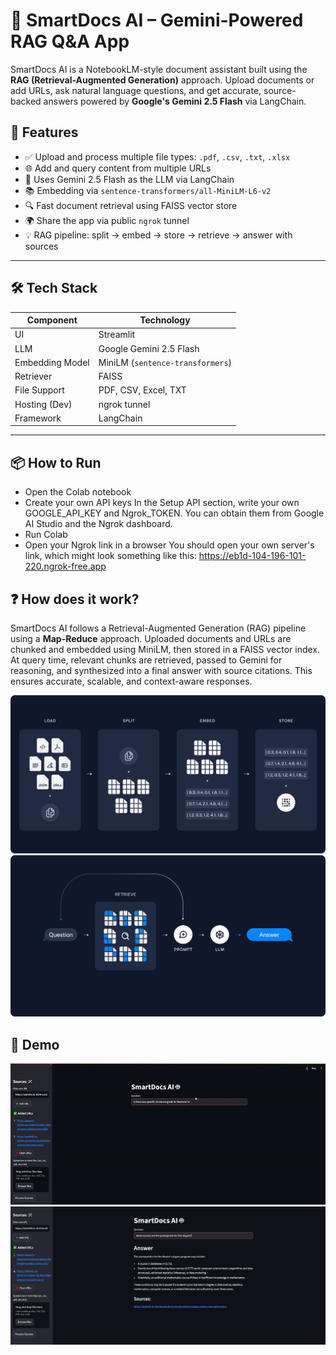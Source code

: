 # 📄 SmartDocs AI – Gemini-Powered RAG Q&A App

SmartDocs AI is a NotebookLM-style document assistant built using the **RAG (Retrieval-Augmented Generation)** approach. Upload documents or add URLs, ask natural language questions, and get accurate, source-backed answers powered by **Google's Gemini 2.5 Flash** via LangChain.

## 🚀 Features

- ✅ Upload and process multiple file types: `.pdf`, `.csv`, `.txt`, `.xlsx`
- 🌐 Add and query content from multiple URLs
- 🧠 Uses Gemini 2.5 Flash as the LLM via LangChain
- 📚 Embedding via `sentence-transformers/all-MiniLM-L6-v2`
- 🔍 Fast document retrieval using FAISS vector store
- 🌍 Share the app via public `ngrok` tunnel
- 💡 RAG pipeline: split → embed → store → retrieve → answer with sources

---

## 🛠️ Tech Stack

| Component        | Technology                            |
|------------------|----------------------------------------|
| UI               | Streamlit                              |
| LLM              | Google Gemini 2.5 Flash                |
| Embedding Model  | MiniLM (`sentence-transformers`)       |
| Retriever        | FAISS                                  |
| File Support     | PDF, CSV, Excel, TXT                   |
| Hosting (Dev)    | ngrok tunnel                           |
| Framework        | LangChain                              |

---

## 📦 How to Run 

- Open the Colab notebook
- Create your own API keys
In the Setup API section, write your own GOOGLE_API_KEY and Ngrok_TOKEN. You can obtain them from Google AI Studio and the Ngrok dashboard.
- Run Colab
- Open your Ngrok link in a browser
  You should open your own server's link, which might look something like this: https://eb1d-104-196-101-220.ngrok-free.app

## ❓ How does it work?

SmartDocs AI follows a Retrieval-Augmented Generation (RAG) pipeline using a **Map-Reduce** approach. Uploaded documents and URLs are chunked and embedded using MiniLM, then stored in a FAISS vector index. At query time, relevant chunks are retrieved, passed to Gemini for reasoning, and synthesized into a final answer with source citations. This ensures accurate, scalable, and context-aware responses.

![image1](step-1.png)
![image2](step-2.png)


## 📸 Demo
![gif](SmartDocs-AI.gif)
![image3](SmartDocs-AI.jpg)

